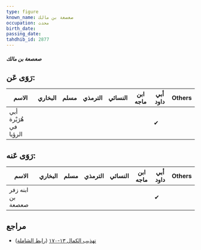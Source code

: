 ```yaml
---
type: figure
known_name: صعصعة بن مالك
occupation: محدث
birth_date:
passing_date:
tahdhib_id: 2877
---
```

##### صعصعة بن مالك

## رَوَى عَن:
| الاسم                  | البخاري | مسلم | الترمذي | النسائي | ابن ماجه | أبي داود | Others |
| ---------------------- | ------- | ---- | ------- | ------- | -------- | -------- | ------ |
| أبي هُرَيْرة في الرؤيا |         |      |         |         |          | ✔        |        |
## رَوَى عَنه:
| الاسم             | البخاري | مسلم | الترمذي | النسائي | ابن ماجه | أبي داود | Others |
| ----------------- | ------- | ---- | ------- | ------- | -------- | -------- | ------ |
| ابنه زفر بن صعصعة |         |      |         |         |          | ✔        |        |
## مراجع
- [تهذيب الكمال ١٣-١٧٠](obsidian://open?vault=Tahdhib-al-Kamal&file=Figures/٢٨٧٧-صعصعة%20بن%20مالك) ([رابط الشاملة](https://shamela.ws/book/3722/6551))